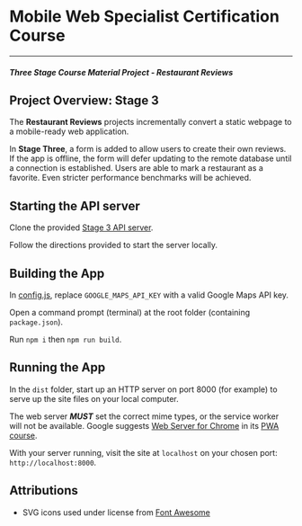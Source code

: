 # Mobile Web Specialist Certification Course
---
#### _Three Stage Course Material Project - Restaurant Reviews_

## Project Overview: Stage 3

The **Restaurant Reviews** projects incrementally convert a static webpage to a mobile-ready web application.

In **Stage Three**, a form is added to allow users to create their own reviews. 
If the app is offline, the form will defer updating to the remote database until a connection is established. 
Users are able to mark a restaurant as a favorite. 
Even stricter performance benchmarks will be achieved.

## Starting the API server
Clone the provided [Stage 3 API server](https://github.com/udacity/mws-restaurant-stage-3).

Follow the directions provided to start the server locally.


## Building the App
In [config.js](/src/js/config.js), replace `GOOGLE_MAPS_API_KEY` with a valid Google Maps API key.

Open a command prompt (terminal) at the root folder (containing `package.json`).

Run `npm i` then `npm run build`.

## Running the App

In the `dist` folder, start up an HTTP server on port 8000 (for example) to serve up the site files on your local computer.

The web server ***MUST*** set the correct mime types, or the service worker will not be available.
Google suggests [Web Server for Chrome](https://chrome.google.com/webstore/detail/web-server-for-chrome/ofhbbkphhbklhfoeikjpcbhemlocgigb/related) in its [PWA course](https://developers.google.com/web/fundamentals/codelabs/your-first-pwapp/).

With your server running, visit the site at `localhost` on your chosen port: `http://localhost:8000`.

## Attributions

* SVG icons used under license from [Font Awesome](https://fontawesome.com)
